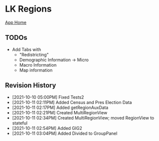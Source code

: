 # LK Regions

[App Home](https://nuuuwan.github.io/lk_regions)

## TODOs

* Add Tabs with
  * "Redistricting"
  * Demographic Information -> Micro
  * Macro Information
  * Map information

## Revision History
  *  [2021-10-10 05:00PM] Fixed Tests2
  *  [2021-10-11 02:11PM] Added Census and Pres Election Data
  *  [2021-10-11 02:17PM] Added getRegionAuxData
  *  [2021-10-11 02:21PM] Created MultiRegionView
  *  [2021-10-11 02:34PM] Created MultiRegionView; moved RegionView to stateful
  *  [2021-10-11 02:54PM] Added GIG2
  *  [2021-10-11 03:04PM] Added Divided to GroupPanel
